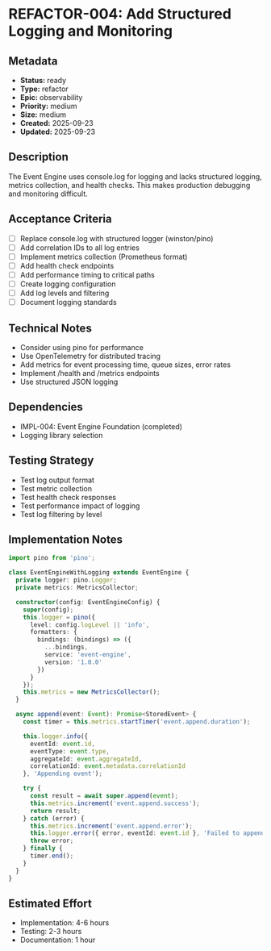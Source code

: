 # REFACTOR-004: Add Structured Logging and Monitoring

## Metadata
- **Status:** ready
- **Type:** refactor
- **Epic:** observability
- **Priority:** medium
- **Size:** medium
- **Created:** 2025-09-23
- **Updated:** 2025-09-23

## Description
The Event Engine uses console.log for logging and lacks structured logging, metrics collection, and health checks. This makes production debugging and monitoring difficult.

## Acceptance Criteria
- [ ] Replace console.log with structured logger (winston/pino)
- [ ] Add correlation IDs to all log entries
- [ ] Implement metrics collection (Prometheus format)
- [ ] Add health check endpoints
- [ ] Add performance timing to critical paths
- [ ] Create logging configuration
- [ ] Add log levels and filtering
- [ ] Document logging standards

## Technical Notes
- Consider using pino for performance
- Use OpenTelemetry for distributed tracing
- Add metrics for event processing time, queue sizes, error rates
- Implement /health and /metrics endpoints
- Use structured JSON logging

## Dependencies
- IMPL-004: Event Engine Foundation (completed)
- Logging library selection

## Testing Strategy
- Test log output format
- Test metric collection
- Test health check responses
- Test performance impact of logging
- Test log filtering by level

## Implementation Notes
```typescript
import pino from 'pino';

class EventEngineWithLogging extends EventEngine {
  private logger: pino.Logger;
  private metrics: MetricsCollector;

  constructor(config: EventEngineConfig) {
    super(config);
    this.logger = pino({
      level: config.logLevel || 'info',
      formatters: {
        bindings: (bindings) => ({
          ...bindings,
          service: 'event-engine',
          version: '1.0.0'
        })
      }
    });
    this.metrics = new MetricsCollector();
  }

  async append(event: Event): Promise<StoredEvent> {
    const timer = this.metrics.startTimer('event.append.duration');

    this.logger.info({
      eventId: event.id,
      eventType: event.type,
      aggregateId: event.aggregateId,
      correlationId: event.metadata.correlationId
    }, 'Appending event');

    try {
      const result = await super.append(event);
      this.metrics.increment('event.append.success');
      return result;
    } catch (error) {
      this.metrics.increment('event.append.error');
      this.logger.error({ error, eventId: event.id }, 'Failed to append event');
      throw error;
    } finally {
      timer.end();
    }
  }
}
```

## Estimated Effort
- Implementation: 4-6 hours
- Testing: 2-3 hours
- Documentation: 1 hour